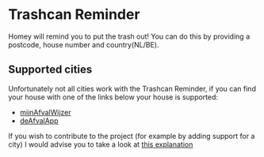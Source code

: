 # Trashcan Reminder
Homey will remind you to put the trash out! You can do this by providing a postcode, house number and country(NL/BE).

## Supported cities
Unfortunately not all cities work with the Trashcan Reminder, if you can find your house with one of the links below your house is supported:

- [mijnAfvalWijzer](http://www.mijnafvalwijzer.nl)
- [deAfvalApp](http://www.deafvalapp.nl/calendar/kalender_start.jsp)

If you wish to contribute to the project (for example by adding support for a city) I would advise you to take a look at [this explanation](https://github.com/apstemmer/com.athom.trashchecker/blob/master/developers)
